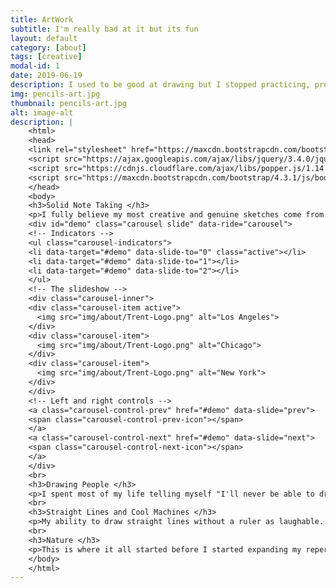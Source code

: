 ```yaml
---
title: ArtWork
subtitle: I'm really bad at it but its fun
layout: default
category: [about]
tags: [creative]
modal-id: 1
date: 2019-06-19
description: I used to be good at drawing but I stopped practicing, probably a foolish decision
img: pencils-art.jpg
thumbnail: pencils-art.jpg
alt: image-alt
description: |
    <html>
    <head>
    <link rel="stylesheet" href="https://maxcdn.bootstrapcdn.com/bootstrap/4.3.1/css/bootstrap.min.css">
    <script src="https://ajax.googleapis.com/ajax/libs/jquery/3.4.0/jquery.min.js"></script>
    <script src="https://cdnjs.cloudflare.com/ajax/libs/popper.js/1.14.7/umd/popper.min.js"></script>
    <script src="https://maxcdn.bootstrapcdn.com/bootstrap/4.3.1/js/bootstrap.min.js"></script>
    </head>
    <body>
    <h3>Solid Note Taking </h3>
    <p>I fully believe my most creative and genuine sketches come from me being unnable to focus on lectures.  Here are some peices recovered from school notebooks.</p>
    <div id="demo" class="carousel slide" data-ride="carousel">
    <!-- Indicators -->
    <ul class="carousel-indicators">
    <li data-target="#demo" data-slide-to="0" class="active"></li>
    <li data-target="#demo" data-slide-to="1"></li>
    <li data-target="#demo" data-slide-to="2"></li>
    </ul>
    <!-- The slideshow -->
    <div class="carousel-inner">
    <div class="carousel-item active">
      <img src="img/about/Trent-Logo.png" alt="Los Angeles">
    </div>
    <div class="carousel-item">
      <img src="img/about/Trent-Logo.png" alt="Chicago">
    </div>
    <div class="carousel-item">
      <img src="img/about/Trent-Logo.png" alt="New York">
    </div>
    </div>
    <!-- Left and right controls -->
    <a class="carousel-control-prev" href="#demo" data-slide="prev">
    <span class="carousel-control-prev-icon"></span>
    </a>
    <a class="carousel-control-next" href="#demo" data-slide="next">
    <span class="carousel-control-next-icon"></span>
    </a>
    </div>
    <br>
    <h3>Drawing People </h3>
    <p>I spent most of my life telling myself "I'll never be able to draw people so why start now?"  But part way through 2017 I just said screw it and started messing around with drawing empty bodies in different positions.  They started out ugly but due to my meticulous nature I slowly began improving on proportions and realistic stances.  There's still a looooong waay to go but as time passes, my appretiation for drawing characters has grown, as they can show much more expression and life than anything else I've done before.  One day I'd love to be able to produce half decent 3D faces and hands that don't look like a sick cartoon. </p>
    <br>
    <h3>Straight Lines and Cool Machines </h3>
    <p>My ability to draw straight lines without a ruler as laughable.  Regardless, I've always had a love for how fictional machines and vehicles looked. Hey maybe one day I'll have the money to engineer ridiculous contraptions such as these.</p>
    <br>
    <h3>Nature </h3>
    <p>This is where it all started before I started expanding my repertoire, I've always enjoyed making simple sketches of landscapes when I was bored.</p>
    </body>
    </html>
---
```

